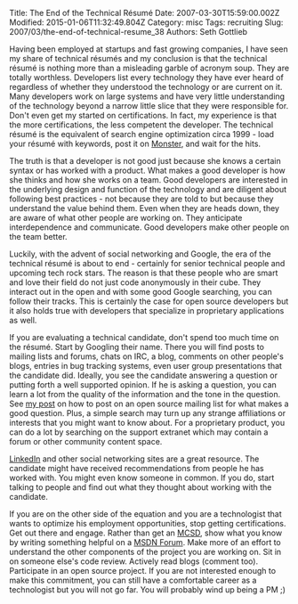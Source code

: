 Title: The End of the Technical Résumé
Date: 2007-03-30T15:59:00.002Z
Modified: 2015-01-06T11:32:49.804Z
Category: misc
Tags: recruiting
Slug: 2007/03/the-end-of-technical-resume_38
Authors: Seth Gottlieb

Having been employed at startups and fast growing companies, I have seen my share of technical résumés and my conclusion is that the technical résumé is nothing more than a misleading garble of acronym soup. They are totally worthless. Developers list every technology they have ever heard of regardless of whether they understood the technology or are current on it. Many developers work on large systems and have very little understanding of the technology beyond a narrow little slice that they were responsible for. Don't even get my started on certifications. In fact, my experience is that the more certifications, the less competent the developer. The technical résumé is the equivalent of search engine optimization circa 1999 - load your résumé with keywords, post it on [Monster](http://www.monster.com), and wait for the hits.  
  
The truth is that a developer is not good just because she knows a certain syntax or has worked with a product. What makes a good developer is how she thinks and how she works on a team. Good developers are interested in the underlying design and function of the technology and are diligent about following best practices - not because they are told to but because they understand the value behind them. Even when they are heads down, they are aware of what other people are working on. They anticipate interdependence and communicate. Good developers make other people on the team better.  
  
Luckily, with the advent of social networking and Google, the era of the technical résumé is about to end - certainly for senior technical people and upcoming tech rock stars. The reason is that these people who are smart and love their field do not just code anonymously in their cube. They interact out in the open and with some good Google searching, you can follow their tracks. This is certainly the case for open source developers but it also holds true with developers that specialize in proprietary applications as well.  
  
If you are evaluating a technical candidate, don't spend too much time on the résumé. Start by Googling their name. There you will find posts to mailing lists and forums, chats on IRC, a blog, comments on other people's blogs, entries in bug tracking systems, even user group presentations that the candidate did. Ideally, you see the candidate answering a question or putting forth a well supported opinion. If he is asking a question, you can learn a lot from the quality of the information and the tone in the question. See [my post](http://contenthere.blogspot.com/2007/02/how-to-post-on-open-source-mailing-list.html) on how to post on an open source mailing list for what makes a good question. Plus, a simple search may turn up any strange affiliations or interests that you might want to know about. For a proprietary product, you can do a lot by searching on the support extranet which may contain a forum or other community content space.  
  
[LinkedIn](http://www.linkedin.com) and other social networking sites are a great resource. The candidate might have received recommendations from people he has worked with. You might even know someone in common. If you do, start talking to people and find out what they thought about working with the candidate.  
  
If you are on the other side of the equation and you are a technologist that wants to optimize his employment opportunities, stop getting certifications. Get out there and engage. Rather than get an [MCSD](http://www.microsoft.com/learning/mcp/mcsd/default.mspx), show what you know by writing something helpful on a [MSDN Forum](http://forums.microsoft.com/msdn/default.aspx?siteid=1). Make more of an effort to understand the other components of the project you are working on. Sit in on someone else's code review. Actively read blogs (comment too). Participate in an open source project. If you are not interested enough to make this commitment, you can still have a comfortable career as a technologist but you will not go far. You will probably wind up being a PM ;)
